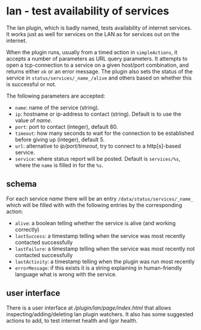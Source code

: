 # lan - test availability of services

The lan plugin, which is badly named, tests availability of internet services. It works just as well for services on the LAN as for services out on the internet.

When the plugin runs, usually from a timed action in `simpleActions`, it accepts a number of parameters as URL query parameters. It attempts to open a tcp-connection to a service on a given host/port combination, and returns either `ok` or an error message. The plugin also sets the status of the service in `status/services/_name_/alive` and others based on whether this is successful or not.

The following parameters are accepted:

* `name`: name of the service (string).
* `ip`: hostname or ip-address to contact (string). Default is to use the value of _name_.
* `port`: port to contact (integer), default 80.
* `timeout`: how many seconds to wait for the connection to be established before giving up (integer), default 5.
* `url`: alternative to _ip/port/timeout_, try to connect to a http[s]-based service.
* `service`: where status report will be posted. Default is `services/%s`, where the `name` is filled in for the `%s`.

## schema

For each service _name_ there will be an entry `/data/status/services/_name_` which will be filled with with the following entries by the corresponding action:

* `alive`: a boolean telling whether the service is alive (and working correctly)
* `lastSuccess`: a timestamp telling when the service was most recently contacted successfully
* `lastFailure`: a timestamp telling when the service was most recently not contacted successfully
* `lastActivity`: a timestamp telling when the plugin was run most recently
* `errorMessage`: if this exists it is a string explaining in human-friendly language what is wrong with the service.

## user interface

There is a user interface at _/plugin/lan/page/index.html_ that allows inspecting/adding/deleting lan plugin watchers.
It also has some suggested actions to add, to test internet health and Igor health.
